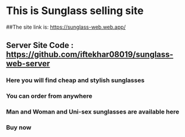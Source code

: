 # This is Sunglass selling site

##The site link is: https://sunglass-web.web.app/
## Server Site Code : https://github.com/iftekhar08019/sunglass-web-server

### Here you will find cheap and stylish sunglasses


### You can order from anywhere
### Man and Woman and Uni-sex sunglasses are available here
### Buy now


